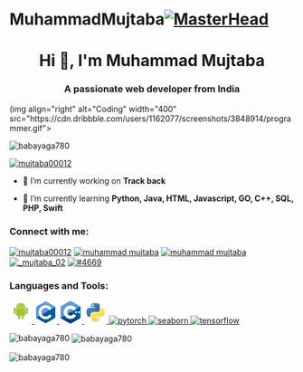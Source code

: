 # MuhammadMujtaba[![MasterHead](https://1.bp.blogspot.com/-7A4WynwLsMw/XbBpCXG8fHI/AAAAAAAAMt/uOa1bpLskYgrwGb11hSu2SDj_Mig8SXJQCLcBGAsYHQ/s1600/2000_600px.gif)](https://MuhammadMujtaba.io)

<h1 align="center">Hi 👋, I'm Muhammad Mujtaba</h1>
<h3 align="center">A passionate web developer from India</h3>
(img align="right" alt="Coding" width="400" src="https://cdn.dribbble.com/users/1162077/screenshots/3848914/programmer.gif">

<p align="left"> <img src="https://komarev.com/ghpvc/?username=babayaga780&label=Profile%20views&color=0e75b6&style=flat" alt="babayaga780" /> </p>

<p align="left"> <a href="https://twitter.com/mujtaba00012" target="blank"><img src="https://img.shields.io/twitter/follow/mujtaba00012?logo=twitter&style=for-the-badge" alt="mujtaba00012" /></a> </p>

- 🔭 I’m currently working on **Track back**

- 🌱 I’m currently learning **Python, Java, HTML, Javascript, GO, C++, SQL, PHP, Swift**

<h3 align="left">Connect with me:</h3>
<p align="left">
<a href="https://twitter.com/mujtaba00012" target="blank"><img align="center" src="https://raw.githubusercontent.com/rahuldkjain/github-profile-readme-generator/master/src/images/icons/Social/twitter.svg" alt="mujtaba00012" height="30" width="40" /></a>
<a href="https://linkedin.com/muhammadmujtaba131" target="blank"><img align="center" src="https://raw.githubusercontent.com/rahuldkjain/github-profile-readme-generator/master/src/images/icons/Social/linked-in-alt.svg" alt="muhammad mujtaba" height="30" width="40" /></a>
<a href="https://fb.com/muhammad mujtaba" target="blank"><img align="center" src="https://raw.githubusercontent.com/rahuldkjain/github-profile-readme-generator/master/src/images/icons/Social/facebook.svg" alt="muhammad mujtaba" height="30" width="40" /></a>
<a href="https://instagram.com/_mujtaba_02" target="blank"><img align="center" src="https://raw.githubusercontent.com/rahuldkjain/github-profile-readme-generator/master/src/images/icons/Social/instagram.svg" alt="_mujtaba_02" height="30" width="40" /></a>
<a href="https://discord.gg/#4669" target="blank"><img align="center" src="https://raw.githubusercontent.com/rahuldkjain/github-profile-readme-generator/master/src/images/icons/Social/discord.svg" alt="#4669" height="30" width="40" /></a>
</p>

<h3 align="left">Languages and Tools:</h3>
<p align="left"> <a href="https://developer.android.com" target="_blank" rel="noreferrer"> <img src="https://raw.githubusercontent.com/devicons/devicon/master/icons/android/android-original-wordmark.svg" alt="android" width="40" height="40"/> </a> <a href="https://www.cprogramming.com/" target="_blank" rel="noreferrer"> <img src="https://raw.githubusercontent.com/devicons/devicon/master/icons/c/c-original.svg" alt="c" width="40" height="40"/> </a> <a href="https://www.w3schools.com/cpp/" target="_blank" rel="noreferrer"> <img src="https://raw.githubusercontent.com/devicons/devicon/master/icons/cplusplus/cplusplus-original.svg" alt="cplusplus" width="40" height="40"/> </a> <a href="https://www.python.org" target="_blank" rel="noreferrer"> <img src="https://raw.githubusercontent.com/devicons/devicon/master/icons/python/python-original.svg" alt="python" width="40" height="40"/> </a> <a href="https://pytorch.org/" target="_blank" rel="noreferrer"> <img src="https://www.vectorlogo.zone/logos/pytorch/pytorch-icon.svg" alt="pytorch" width="40" height="40"/> </a> <a href="https://seaborn.pydata.org/" target="_blank" rel="noreferrer"> <img src="https://seaborn.pydata.org/_images/logo-mark-lightbg.svg" alt="seaborn" width="40" height="40"/> </a> <a href="https://www.tensorflow.org" target="_blank" rel="noreferrer"> <img src="https://www.vectorlogo.zone/logos/tensorflow/tensorflow-icon.svg" alt="tensorflow" width="40" height="40"/> </a> </p>

<p><img align="left" src="https://github-readme-stats.vercel.app/api/top-langs?username=babayaga780&show_icons=true&locale=en&layout=compact" alt="babayaga780" /></p>

<p>&nbsp;<img align="center" src="https://github-readme-stats.vercel.app/api?username=babayaga780&show_icons=true&locale=en" alt="babayaga780" /></p>

<p><img align="center" src="https://github-readme-streak-stats.herokuapp.com/?user=babayaga780&" alt="babayaga780" /></p>
